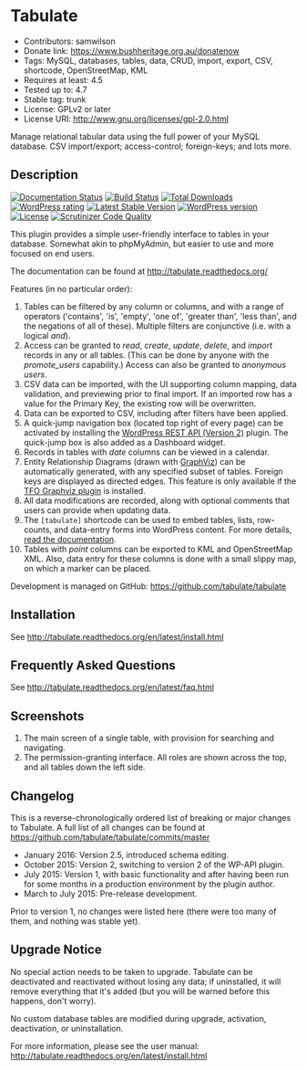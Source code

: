 # Tabulate
* Contributors: samwilson
* Donate link: https://www.bushheritage.org.au/donatenow
* Tags: MySQL, databases, tables, data, CRUD, import, export, CSV, shortcode, OpenStreetMap, KML
* Requires at least: 4.5
* Tested up to: 4.7
* Stable tag: trunk
* License: GPLv2 or later
* License URI: http://www.gnu.org/licenses/gpl-2.0.html

Manage relational tabular data using the full power of your MySQL database.
CSV import/export; access-control; foreign-keys; and lots more.

## Description

[![Documentation Status](https://readthedocs.org/projects/tabulate/badge/?version=latest)](http://tabulate.readthedocs.org/en/latest/?badge=latest)
[![Build Status](https://img.shields.io/travis/tabulate/tabulate.svg?style=flat-square)](https://travis-ci.org/tabulate/tabulate)
[![Total Downloads](https://img.shields.io/wordpress/plugin/dt/tabulate.svg?style=flat-square)]()
[![WordPress rating](https://img.shields.io/wordpress/plugin/r/tabulate.svg?style=flat-square)]()
[![Latest Stable Version](https://img.shields.io/wordpress/plugin/v/tabulate.svg?style=flat-square)](https://wordpress.org/plugins/tabulate)
[![WordPress version](https://img.shields.io/wordpress/v/tabulate.svg?style=flat-square)]()
[![License](https://img.shields.io/github/license/tabulate/tabulate.svg?style=flat-square)](https://github.com/tabulate/tabulate/blob/master/LICENSE.txt)
[![Scrutinizer Code Quality](https://img.shields.io/scrutinizer/g/tabulate/tabulate/master.svg?style=flat-square)](https://scrutinizer-ci.com/g/tabulate/tabulate/?branch=master)

This plugin provides a simple user-friendly interface to tables in your database.
Somewhat akin to phpMyAdmin, but easier to use and more focused on end users.

The documentation can be found at http://tabulate.readthedocs.org/

Features (in no particular order):

1.  Tables can be filtered by any column or columns, and with a range of
    operators ('contains', 'is', 'empty', 'one of', 'greater than', 'less than',
    and the negations of all of these). Multiple filters are conjunctive
    (i.e. with a logical *and*).
2.  Access can be granted to *read*, *create*, *update*, *delete*, and *import*
    records in any or all tables. (This can be done by anyone with the
    *promote_users* capability.) Access can also be granted to *anonymous users*.
3.  CSV data can be imported, with the UI supporting column mapping, data
    validation, and previewing prior to final import. If an imported row has a
    value for the Primary Key, the existing row will be overwritten.
4.  Data can be exported to CSV, including after filters have been applied. 
5.  A quick-jump navigation box (located top right of every page) can be
    activated by installing the [WordPress REST API (Version 2)](https://wordpress.org/plugins/rest-api/)
    plugin. The quick-jump box is also added as a Dashboard widget.
6.  Records in tables with *date* columns can be viewed in a calendar.
7.  Entity Relationship Diagrams (drawn with [GraphViz](http://graphviz.org/))
    can be automatically generated, with any specified subset of tables. Foreign
    keys are displayed as directed edges. This feature is only available if the
    [TFO Graphviz plugin](https://wordpress.org/plugins/tfo-graphviz/) is installed.
8.  All data modifications are recorded, along with optional comments that users
    can provide when updating data.
9.  The `[tabulate]` shortcode can be used to embed tables, lists, row-counts,
    and data-entry forms into WordPress content. For more details,
    [read the documentation](http://tabulate.readthedocs.org/en/latest/shortcode.html).
10. Tables with *point* columns can be exported to KML and OpenStreetMap XML.
    Also, data entry for these columns is done with a small slippy map, on which
    a marker can be placed.

Development is managed on GitHub: https://github.com/tabulate/tabulate

## Installation

See http://tabulate.readthedocs.org/en/latest/install.html

## Frequently Asked Questions

See http://tabulate.readthedocs.org/en/latest/faq.html

## Screenshots

1. The main screen of a single table, with provision for searching and navigating.
2. The permission-granting interface. All roles are shown across the top, and
   all tables down the left side.

## Changelog

This is a reverse-chronologically ordered list of breaking or major changes to Tabulate.
A full list of all changes can be found at https://github.com/tabulate/tabulate/commits/master

* January 2016: Version 2.5, introduced schema editing.
* October 2015: Version 2, switching to version 2 of the WP-API plugin.
* July 2015: Version 1, with basic functionality and after having
  been run for some months in a production environment by the plugin author.
* March to July 2015: Pre-release development.

Prior to version 1, no changes were listed here (there were too many of them, and
nothing was stable yet).

## Upgrade Notice

No special action needs to be taken to upgrade. Tabulate can be deactivated and
reactivated without losing any data; if uninstalled, it will remove everything
that it's added (but you will be warned before this happens, don't worry).

No custom database tables are modified during upgrade, activation, deactivation,
or uninstallation.

For more information, please see the user manual:
http://tabulate.readthedocs.org/en/latest/install.html
